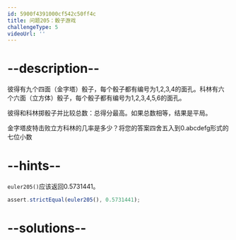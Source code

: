```yaml
---
id: 5900f4391000cf542c50ff4c
title: 问题205：骰子游戏
challengeType: 5
videoUrl: ''
---
```


# --description--

彼得有九个四面（金字塔）骰子，每个骰子都有编号为1,2,3,4的面孔。科林有六个六面（立方体）骰子，每个骰子都有编号为1,2,3,4,5,6的面孔。

彼得和科林掷骰子并比较总数：总得分最高。如果总数相等，结果是平局。

金字塔皮特击败立方科林的几率是多少？将您的答案四舍五入到0.abcdefg形式的七位小数

# --hints--

`euler205()`应该返回0.5731441。

```js
assert.strictEqual(euler205(), 0.5731441);
```

# --solutions--

